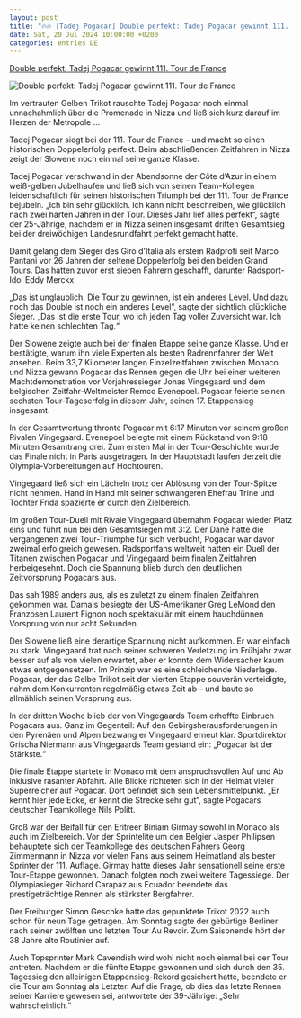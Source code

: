 ```yaml
---
layout: post
title: "🔥🔥 [Tadej Pogacar] Double perfekt: Tadej Pogacar gewinnt 111. Tour de France"
date: Sat, 20 Jul 2024 10:00:00 +0200
categories: entries DE
---
```

[Double perfekt: Tadej Pogacar gewinnt 111. Tour de France](https://bnn.de/sport/double-perfekt-tadej-pogacar-gewinnt-111-tour-de-france)

![Double perfekt: Tadej Pogacar gewinnt 111. Tour de France](https://static.bnn.de/sport/urn-newsml-dpacom-20090101-240721-935-175348-e7wye2/alternates/LANDSCAPE_13x7_BASE/urn-newsml-dpacom-20090101-240721-935-175348)

Im vertrauten Gelben Trikot rauschte Tadej Pogacar noch einmal unnachahmlich über die Promenade in Nizza und ließ sich kurz darauf im Herzen der Metropole ...

Tadej Pogacar siegt bei der 111. Tour de France – und macht so einen historischen Doppelerfolg perfekt. Beim abschließenden Zeitfahren in Nizza zeigt der Slowene noch einmal seine ganze Klasse.

Tadej Pogacar verschwand in der Abendsonne der Côte d’Azur in einem weiß-gelben Jubelhaufen und ließ sich von seinen Team-Kollegen leidenschaftlich für seinen historischen Triumph bei der 111. Tour de France bejubeln. „Ich bin sehr glücklich. Ich kann nicht beschreiben, wie glücklich nach zwei harten Jahren in der Tour. Dieses Jahr lief alles perfekt“, sagte der 25-Jährige, nachdem er in Nizza seinen insgesamt dritten Gesamtsieg bei der dreiwöchigen Landesrundfahrt perfekt gemacht hatte.

Damit gelang dem Sieger des Giro d'Italia als erstem Radprofi seit Marco Pantani vor 26 Jahren der seltene Doppelerfolg bei den beiden Grand Tours. Das hatten zuvor erst sieben Fahrern geschafft, darunter Radsport-Idol Eddy Merckx.

„Das ist unglaublich. Die Tour zu gewinnen, ist ein anderes Level. Und dazu noch das Double ist noch ein anderes Level“, sagte der sichtlich glückliche Sieger. „Das ist die erste Tour, wo ich jeden Tag voller Zuversicht war. Ich hatte keinen schlechten Tag.“

Der Slowene zeigte auch bei der finalen Etappe seine ganze Klasse. Und er bestätigte, warum ihn viele Experten als besten Radrennfahrer der Welt ansehen. Beim 33,7 Kilometer langen Einzelzeitfahren zwischen Monaco und Nizza gewann Pogacar das Rennen gegen die Uhr bei einer weiteren Machtdemonstration vor Vorjahressieger Jonas Vingegaard und dem belgischen Zeitfahr-Weltmeister Remco Evenepoel. Pogacar feierte seinen sechsten Tour-Tageserfolg in diesem Jahr, seinen 17. Etappensieg insgesamt.

In der Gesamtwertung thronte Pogacar mit 6:17 Minuten vor seinem großen Rivalen Vingegaard. Evenepoel belegte mit einem Rückstand von 9:18 Minuten Gesamtrang drei. Zum ersten Mal in der Tour-Geschichte wurde das Finale nicht in Paris ausgetragen. In der Hauptstadt laufen derzeit die Olympia-Vorbereitungen auf Hochtouren.

Vingegaard ließ sich ein Lächeln trotz der Ablösung von der Tour-Spitze nicht nehmen. Hand in Hand mit seiner schwangeren Ehefrau Trine und Tochter Frida spazierte er durch den Zielbereich.

Im großen Tour-Duell mit Rivale Vingegaard übernahm Pogacar wieder Platz eins und führt nun bei den Gesamtsiegen mit 3:2. Der Däne hatte die vergangenen zwei Tour-Triumphe für sich verbucht, Pogacar war davor zweimal erfolgreich gewesen. Radsportfans weltweit hatten ein Duell der Titanen zwischen Pogacar und Vingegaard beim finalen Zeitfahren herbeigesehnt. Doch die Spannung blieb durch den deutlichen Zeitvorsprung Pogacars aus.

Das sah 1989 anders aus, als es zuletzt zu einem finalen Zeitfahren gekommen war. Damals besiegte der US-Amerikaner Greg LeMond den Franzosen Laurent Fignon noch spektakulär mit einem hauchdünnen Vorsprung von nur acht Sekunden.

Der Slowene ließ eine derartige Spannung nicht aufkommen. Er war einfach zu stark. Vingegaard trat nach seiner schweren Verletzung im Frühjahr zwar besser auf als von vielen erwartet, aber er konnte dem Widersacher kaum etwas entgegensetzen. Im Prinzip war es eine schleichende Niederlage. Pogacar, der das Gelbe Trikot seit der vierten Etappe souverän verteidigte, nahm dem Konkurrenten regelmäßig etwas Zeit ab – und baute so allmählich seinen Vorsprung aus.

In der dritten Woche blieb der von Vingegaards Team erhoffte Einbruch Pogacars aus. Ganz im Gegenteil: Auf den Gebirgsherausforderungen in den Pyrenäen und Alpen bezwang er Vingegaard erneut klar. Sportdirektor Grischa Niermann aus Vingegaards Team gestand ein: „Pogacar ist der Stärkste.“

Die finale Etappe startete in Monaco mit dem anspruchsvollen Auf und Ab inklusive rasanter Abfahrt. Alle Blicke richteten sich in der Heimat vieler Superreicher auf Pogacar. Dort befindet sich sein Lebensmittelpunkt. „Er kennt hier jede Ecke, er kennt die Strecke sehr gut“, sagte Pogacars deutscher Teamkollege Nils Politt.

Groß war der Beifall für den Eritreer Biniam Girmay sowohl in Monaco als auch im Zielbereich. Vor der Sprintelite um den Belgier Jasper Philipsen behauptete sich der Teamkollege des deutschen Fahrers Georg Zimmermann in Nizza vor vielen Fans aus seinem Heimatland als bester Sprinter der 111. Auflage. Girmay hatte dieses Jahr sensationell seine erste Tour-Etappe gewonnen. Danach folgten noch zwei weitere Tagessiege. Der Olympiasieger Richard Carapaz aus Ecuador beendete das prestigeträchtige Rennen als stärkster Bergfahrer.

Der Freiburger Simon Geschke hatte das gepunktete Trikot 2022 auch schon für neun Tage getragen. Am Sonntag sagte der gebürtige Berliner nach seiner zwölften und letzten Tour Au Revoir. Zum Saisonende hört der 38 Jahre alte Routinier auf.

Auch Topsprinter Mark Cavendish wird wohl nicht noch einmal bei der Tour antreten. Nachdem er die fünfte Etappe gewonnen und sich durch den 35. Tagessieg den alleinigen Etappensieg-Rekord gesichert hatte, beendete er die Tour am Sonntag als Letzter. Auf die Frage, ob dies das letzte Rennen seiner Karriere gewesen sei, antwortete der 39-Jährige: „Sehr wahrscheinlich.“


